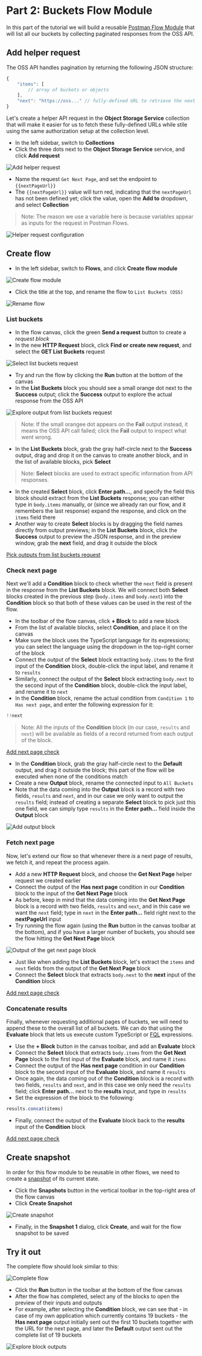 # Part 2: Buckets Flow Module

In this part of the tutorial we will build a reusable [Postman Flow Module](https://learning.postman.com/docs/postman-flows/build-flows/blocks/flow-module/) that will list all our buckets by collecting paginated responses from the OSS API.

## Add helper request

The OSS API handles pagination by returning the following JSON structure:

```js
{
    "items": [
        // array of buckets or objects
    ],
    "next": "https://oss..." // fully-defined URL to retrieve the next page of buckets or objects
}
```

Let's create a helper API request in the **Object Storage Service** collection that will make it easier for us to fetch these fully-defined URLs while stile using the same authorization setup at the collection level.

- In the left sidebar, switch to **Collections**
- Click the three dots next to the **Object Storage Service** service, and click **Add request**

![Add helper request](images/add-helper-request.png)

- Name the request `Get Next Page`, and set the endpoint to `{{nextPageUrl}}`
- The `{{nextPageUrl}}` value will turn red, indicating that the `nextPageUrl` has not been defined yet; click the value, open the **Add to** dropdown, and select **Collection**

> Note: The reason we use a variable here is because variables appear as inputs for the request in Postman Flows.

![Helper request configuration](images/helper-request-config.png)

## Create flow

- In the left sidebar, switch to **Flows**, and click **Create flow module**

![Create flow module](images/create-flow-module.png)

- Click the title at the top, and rename the flow to `List Buckets (OSS)`

![Rename flow](images/rename-flow.png)

### List buckets

- In the flow canvas, click the green **Send a request** button to create a _request block_
- In the new **HTTP Request** block, click **Find or create new request**, and select the **GET List Buckets** request

![Select list buckets request](images/select-list-buckets-request.png)

- Try and run the flow by clicking the **Run** button at the bottom of the canvas
- In the **List Buckets** block you should see a small orange dot next to the **Success** output; click the **Success** output to explore the actual response from the OSS API

![Explore output from list buckets request](images/list-buckets-explore-output.png)

> Note: If the small orangee dot appears on the **Fail** output instead, it means the OSS API call failed; click the **Fail** output to inspect what went wrong.

- In the **List Buckets** block, grab the gray half-circle next to the **Success** output, drag and drop it on the canvas to create another block, and in the list of available blocks, pick **Select**

> Note: **Select** blocks are used to extract specific information from API responses.

- In the created **Select** block, click **Enter path...**, and specify the field this block should extract from the **List Buckets** response; you can either type in `body.items` manually, or (since we already ran our flow, and it remembers the last response) expand the response, and click on the `items` field there
- Another way to create **Select** blocks is by dragging the field names directly from output previews; in the **List Buckets** block, click the **Success** output to preview the JSON response, and in the preview window, grab the **next** field, and drag it outside the block

[Pick outputs from list buckets request](images/list-buckets-pick-outputs.mp4 ':include :type=video controls width=100%')

### Check next page

Next we'll add a **Condition** block to check whether the `next` field is present in the response from the **List Buckets** block. We will connect both **Select** blocks created in the previous step (`body.items` and `body.next`) into the **Condition** block so that both of these values can be used in the rest of the flow.

- In the toolbar of the flow canvas, click **+ Block** to add a new block
- From the list of available blocks, select **Condition**, and place it on the canvas
- Make sure the block uses the TypeScript language for its expressions; you can select the language using the dropdown in the top-right corner of the block
- Connect the output of the **Select** block extracting `body.items` to the first input of the **Condition** block, double-click the input label, and rename it to `results`
- Similarly, connect the output of the **Select** block extracting `body.next` to the second input of the **Condition** block, double-click the input label, and rename it to `next`
- In the **Condition** block, rename the actual condition from `Condition 1` to `Has next page`, and enter the following expression for it:

```ts
!!next
```

> Note: All the inputs of the **Condition** block (in our case, `results` and `next`) will be available as fields of a record returned from each output of the block.

[Add next page check](images/add-next-page-condition.mp4 ':include :type=video controls width=100%')

- In the **Condition** block, grab the gray half-circle next to the **Default** output, and drag it outside the block; this part of the flow will be executed when none of the conditions match
- Create a new **Output** block, rename the connected input to `All Buckets`
- Note that the data coming into the **Output** block is a record with two fields, `results` and `next`, and in our case we only want to output the `results` field; instead of creating a separate **Select** block to pick just this one field, we can simply type `results` in the **Enter path...** field inside the **Output** block

![Add output block](images/add-output.png)

### Fetch next page

Now, let's extend our flow so that whenever there _is_ a next page of results, we fetch it, and repeat the process again.

- Add a new **HTTP Request** block, and choose the **Get Next Page** helper request we created earlier
- Connect the output of the **Has next page** condition in our **Condition** block to the input of the **Get Next Page** block
- As before, keep in mind that the data coming into the **Get Next Page** block is a record with two fields, `results` and `next`, and in this case we want the `next` field; type in `next` in the **Enter path...** field right next to the **nextPageUrl** input
- Try running the flow again (using the **Run** button in the canvas toolbar at the bottom), and if you have a larger number of buckets, you should see the flow hitting the **Get Next Page** block

![Output of the get next page block](images/get-next-page-result.png)

- Just like when adding the **List Buckets** block, let's extract the `items` and `next` fields from the output of the **Get Next Page** block
- Connect the **Select** block that extracts `body.next` to the **next** input of the **Condition** block

[Add next page check](images/get-next-page-pick-outputs.mp4 ':include :type=video controls width=100%')

### Concatenate results

Finally, whenever requesting additional pages of buckets, we will need to append these to the overall list of all buckets. We can do that using the **Evaluate** block that lets us execute custom TypeScript or [FQL](https://learning.postman.com/docs/postman-flows/flows-query-language/introduction-to-fql/) expressions.

- Use the **+ Block** button in the canvas toolbar, and add an **Evaluate** block
- Connect the **Select** block that extracts `body.items` from the **Get Next Page** block to the first input of the **Evaluate** block, and name it `items`
- Connect the output of the **Has next page** condition in our **Condition** block to the second input of the **Evaluate** block, and name it `results`
- Once again, the data coming out of the **Condition** block is a record with two fields, `results` and `next`, and in this case we only need the `results` field; click **Enter path...** next to the **results** input, and type in `results`
- Set the expression of the block to the following:

```ts
results.concat(items)
```

- Finally, connect the output of the **Evaluate** block back to the **results** input of the **Condition** block

[Add next page check](images/add-evaluate-block.mp4 ':include :type=video controls width=100%')

## Create snapshot

In order for this flow module to be reusable in other flows, we need to create a [snapshot](https://learning.postman.com/docs/postman-flows/build-flows/snapshots/) of its current state.

- Click the **Snapshots** button in the vertical toolbar in the top-right area of the flow canvas
- Click **Create Snapshot**

![Create snapshot](images/create-snapshot.png)

- Finally, in the **Snapshot 1** dialog, click **Create**, and wait for the flow snapshot to be saved

## Try it out

The complete flow should look similar to this:

![Complete flow](images/complete-flow.png)

- Click the **Run** button in the toolbar at the bottom of the flow canvas
- After the flow has completed, select any of the blocks to open the preview of their inputs and outputs
- For example, after selecting the **Condition** block, we can see that - in case of my own application which currently contains 19 buckets - the **Has next page** output initially sent out the first 10 buckets together with the URL for the next page, and later the **Default** output sent out the complete list of 19 buckets

![Explore block outputs](images/explore-outputs.png)